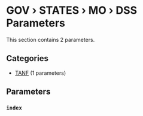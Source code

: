 # GOV › STATES › MO › DSS Parameters

This section contains 2 parameters.

## Categories

- [TANF](tanf/index.md) (1 parameters)

## Parameters

### `index`

